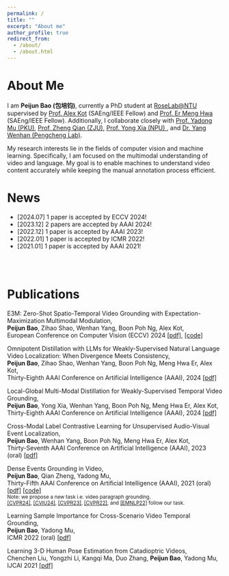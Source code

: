```yaml
---
permalink: /
title: ""
excerpt: "About me"
author_profile: true
redirect_from: 
  - /about/
  - /about.html
---
```

About Me
======
I am **Peijun Bao (包培钧)**, currently a PhD student at [RoseLab@NTU](https://www.ntu.edu.sg/rose/about-us/our-people#Content_C001_Col00) supervised by [Prof. Alex Kot](https://personal.ntu.edu.sg/eackot/) (SAEng/IEEE Fellow) and [Prof. Er Meng Hwa](https://www.ntu.edu.sg/research/faculty-directory/detail/rp02304) (SAEng/IEEE Fellow). Additionally, I collaborate closely with [Prof. Yadong Mu (PKU)](http://www.muyadong.com/), [Prof. Zheng Qian (ZJU)](https://person.zju.edu.cn/zq), [Prof. Yong Xia (NPU) ](https://scholar.google.com/citations?user=Usw1jeMAAAAJ&hl=en), and [Dr. Yang Wenhan (Pengcheng Lab)](https://flyywh.github.io/).

My research interests lie in the fields of computer vision and machine learning. Specifically, I am focused on the multimodal understanding of video and language. My goal is to enable machines to understand video content accurately while keeping the manual annotation process efficient.

News
======
- [2024.07] 1 paper is accepted by ECCV 2024!
- [2023.12] 2 papers are accepted by AAAI 2024!
- [2022.12] 1 paper is accepted by AAAI 2023!
- [2022.01] 1 paper is accepted by ICMR 2022!
- [2021.01] 1 paper is accepted by AAAI 2021!
<br />
<br />

Publications 
======
E3M: Zero-Shot Spatio-Temporal Video Grounding with Expectation-Maximization Multimodal Modulation,
<br />
**Peijun Bao**, Zihao Shao, Wenhan Yang, Boon Poh Ng, Alex Kot,
<br />
European Conference on Computer Vision (ECCV) 2024  [[pdf]](https://baopj.github.io), [[code]](https://github.com/baopj/E3M) 

Omnipotent Distillation with LLMs for Weakly-Supervised Natural Language Video Localization: When Divergence Meets Consistency,
<br />
**Peijun Bao**, Zihao Shao, Wenhan Yang, Boon Poh Ng, Meng Hwa Er, Alex Kot,
<br />
Thirty-Eighth AAAI Conference on Artificial Intelligence (AAAI), 2024  [[pdf]](https://baopj.github.io/files/OmniD_AAAI2024.pdf) 

Local-Global Multi-Modal Distillation for Weakly-Supervised Temporal Video Grounding, 
<br />
**Peijun Bao**, Yong Xia, Wenhan Yang, Boon Poh Ng, Meng Hwa Er, Alex Kot, 
<br />
Thirty-Eighth AAAI Conference on Artificial Intelligence (AAAI), 2024 [[pdf]](https://baopj.github.io/files/MMDist_AAAI2024.pdf)

Cross-Modal Label Contrastive Learning for Unsupervised Audio-Visual Event Localization, 
<br />
**Peijun Bao**, Wenhan Yang, Boon Poh Ng, Meng Hwa Er, Alex Kot,
<br />
Thirty-Seventh AAAI Conference on Artificial Intelligence (AAAI), 2023 (oral) [[pdf]](https://ojs.aaai.org/index.php/AAAI/article/view/25093)

Dense Events Grounding in Video, 
<br />
**Peijun Bao**, Qian Zheng, Yadong Mu,
<br />
Thirty-Fifth AAAI Conference on Artificial Intelligence (AAAI), 2021 (oral) [[pdf]](https://baopj.github.io/files/PeijunBao_AAAI21_DenseEventsGrounding.pdf) [[code]](https://github.com/baopj/DenseEventsGrounding)<br />
<small> Note: we propose a new task i.e. video paragraph grounding.  
[[CVPR24]](https://arxiv.org/pdf/2403.11463),  [[CVIU24]](https://arxiv.org/pdf/2109.11265), [[CVPR23]](https://openaccess.thecvf.com/content/CVPR2023/papers/Tan_Hierarchical_Semantic_Correspondence_Networks_for_Video_Paragraph_Grounding_CVPR_2023_paper.pdf), [[CVPR22]](https://openaccess.thecvf.com/content/CVPR2022/papers/Jiang_Semi-Supervised_Video_Paragraph_Grounding_With_Contrastive_Encoder_CVPR_2022_paper.pdf), and [[EMNLP22]](https://aclanthology.org/2022.emnlp-main.639.pdf) follow our task. </small>

Learning Sample Importance for Cross-Scenario Video Temporal Grounding, 
<br />
**Peijun Bao**, Yadong Mu,
<br />
ICMR 2022 (oral) [[pdf]](https://arxiv.org/pdf/2201.02848.pdf)

Learning 3-D Human Pose Estimation from Catadioptric Videos, 
<br />
Chenchen Liu, Yongzhi Li, Kangqi Ma, Duo Zhang, **Peijun Bao**, Yadong Mu,
<br />
IJCAI 2021 [[pdf]](https://www.ijcai.org/proceedings/2021/0118.pdf)
